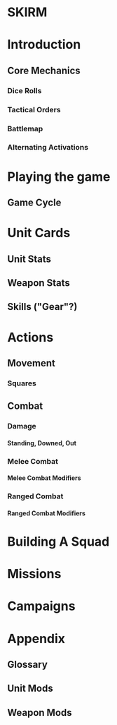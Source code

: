 # SKIRM

# Introduction

## Core Mechanics

### Dice Rolls

### Tactical Orders

### Battlemap

### Alternating Activations

# Playing the game

## Game Cycle

# Unit Cards

## Unit Stats

## Weapon Stats

## Skills ("Gear"?)

# Actions

## Movement

### Squares

## Combat

### Damage

#### Standing, Downed, Out

### Melee Combat

#### Melee Combat Modifiers

### Ranged Combat

#### Ranged Combat Modifiers

# Building A Squad

# Missions

# Campaigns

# Appendix

## Glossary

## Unit Mods

## Weapon Mods
